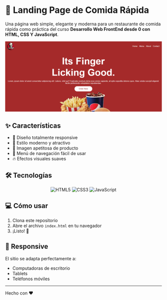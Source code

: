 # 🍔 Landing Page de Comida Rápida

Una página web simple, elegante y moderna para un restaurante de comida rápida como práctica del curso **Desarrollo Web FrontEnd desde 0 con HTML, CSS Y JavaScript**.

![Vista previa](./preview.png)

## ✨ Características

- 📱 Diseño totalmente responsive
- 🎨 Estilo moderno y atractivo
- 🍟 Imagen apetitosa de producto
- 📍 Menú de navegación fácil de usar
- 🔥 Efectos visuales suaves

## 🛠️ Tecnologías

<p align="center">
  <img src="https://img.icons8.com/?size=100&id=20909&format=png&color=000000" alt="HTML5" width="80"/>
  <img src="https://img.icons8.com/?size=100&id=21278&format=png&color=000000" alt="CSS3" width="80"/>
  <img src="https://img.icons8.com/?size=100&id=108784&format=png&color=000000" alt="JavaScript" width="80"/>
</p>

## 💻 Cómo usar

1. Clona este repositorio
2. Abre el archivo `index.html` en tu navegador
3. ¡Listo! 🎉

## 📱 Responsive

El sitio se adapta perfectamente a:
- Computadoras de escritorio
- Tablets
- Teléfonos móviles

---
Hecho con ❤️ 